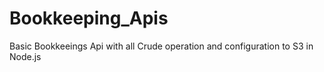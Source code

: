 # Bookkeeping_Apis
Basic Bookkeeings Api with all Crude operation and configuration to S3 in Node.js 
